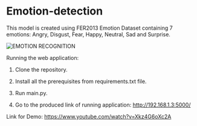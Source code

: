 # Emotion-detection
This model is created using FER2013 Emotion Dataset containing 7 emotions: Angry, Disgust, Fear, Happy, Neutral, Sad and Surprise.

![EMOTION RECOGNITION](https://user-images.githubusercontent.com/80905783/210174386-2c152a3b-64a3-48cc-a0ef-b0ace76e0101.png)

Running the web application:
1. Clone the repository.

2. Install all the prerequisites from requirements.txt file.

2. Run main.py.

3. Go to the produced link of running application: http://192.168.1.3:5000/

Link for Demo: https://www.youtube.com/watch?v=Xkz4G6oXc2A


